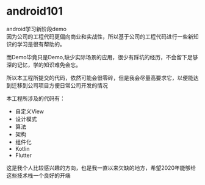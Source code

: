 # android101
android学习新阶段demo  
因为公司的工程代码更偏向商业和实战性，所以基于公司的工程代码进行一些新知识的学习是很有帮助的。  

而Demo毕竟只是Demo,缺少实际场景的应用，很少有踩坑的经历，不会留下足够深的记忆，学的知识难免会忘。 

所以本工程所提交的代码，依然可能会很零碎，但是我会尽量高要求它，以便能达到迁移到公司项目方便日常公司开发的情况  

本工程所涉及的代码有：
* 自定义View
* 设计模式
* 算法
* 架构
* 组件化
* Kotlin
* Flutter

这是我个人比较感兴趣的方向，也是我一直以来欠缺的地方，希望2020年能够给这些技术栈一个良好的开端